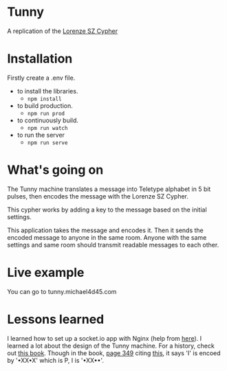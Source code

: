 # Tunny
A replication of the [Lorenze SZ Cypher](https://en.wikipedia.org/wiki/Cryptanalysis_of_the_Lorenz_cipher)

# Installation 
Firstly create a .env file.
- to install the libraries.
    - `npm install`
- to build production.
    - `npm run prod`
- to continuously build.
    - `npm run watch`
- to run the server
    - `npm run serve`

# What's going on
The Tunny machine translates a message into Teletype alphabet in 5 bit pulses, then encodes the message with the Lorenze SZ Cypher. 

This cypher works by adding a key to the message based on the initial settings. 

This application takes the message and encodes it. Then it sends the encoded message to anyone in the same room. Anyone with the same settings and same room should transmit readable messages to each other.

# Live example
You can go to tunny.michael4d45.com

# Lessons learned
I learned how to set up a socket.io app with Nginx (help from [here](https://stackoverflow.com/questions/29043879/socket-io-with-nginx)).
I learned a lot about the design of the Tunny machine. For a history, check out [this book](http://www.colossus-computer.com/colossus1.html).
Though in the book, [page 349](http://www.colossus-computer.com/colossus1.html#appendix1) citing [this](http://www.alanturing.net/turing_archive/archive/t/t01/TR01-005.html), it says 'I' is encoed by '•XX•X' which is P, I is '•XX••'.

